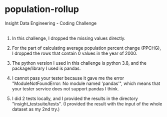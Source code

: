 # population-rollup
Insight Data Engineering - Coding Challenge
<br />
<br />
1. In this challenge, I dropped the missing values directly.

2. For the part of calculating average population percent change (PPCHG), I dropped the rows that contain 0 values in the year of 2000. 

3. The python version I used in this challenge is python 3.8, and the package/library I used is pandas.

4. I cannot pass your tester because it gave me the error "ModuleNotFoundError: No module named 'pandas'", which means that your tester service does not support pandas I think.

5. I did 2 tests locally, and I provided the results in the directory "insight_testsuite/tests". (I provided the result with the input of the whole dataset as my 2nd try.)
